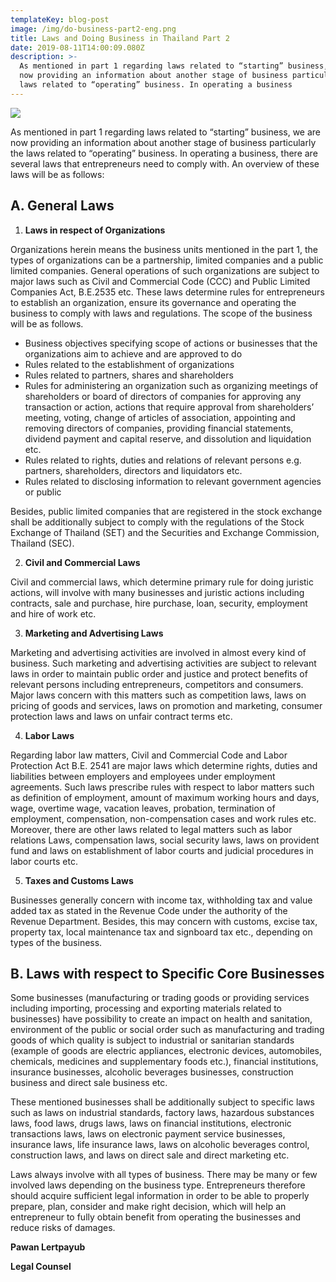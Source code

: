 ```yaml
---
templateKey: blog-post
image: /img/do-business-part2-eng.png
title: Laws and Doing Business in Thailand Part 2
date: 2019-08-11T14:00:09.080Z
description: >-
  As mentioned in part 1 regarding laws related to “starting” business, we are
  now providing an information about another stage of business particularly the
  laws related to “operating” business. In operating a business
---
```

![](/img/do-business-part2-eng.png)

As mentioned in part 1 regarding laws related to “starting” business, we are now providing an information about another stage of business particularly the laws related to “operating” business. In operating a business, there are several laws that entrepreneurs need to comply with. An overview of these laws will be as follows:

## A. General Laws

1. **Laws in respect of Organizations**

Organizations herein means the business units mentioned in the part 1, the types of organizations can be a partnership, limited companies and a public limited companies. General operations of such organizations are subject to major laws such as Civil and Commercial Code (CCC) and Public Limited Companies Act, B.E.2535 etc. These laws determine rules for entrepreneurs to establish an organization, ensure its governance and operating the business to comply with laws and regulations. The scope of the business will be as follows.

* Business objectives specifying scope of actions or businesses that the organizations aim to achieve and are approved to do
* Rules related to the establishment of organizations
* Rules related to partners, shares and shareholders
* Rules for administering an organization such as organizing meetings of shareholders or board of directors of companies for approving any transaction or action, actions that require approval from shareholders’ meeting, voting, change of articles of association, appointing and removing directors of companies, providing financial statements, dividend payment and capital reserve, and dissolution and liquidation etc.
* Rules related to rights, duties and relations of relevant persons e.g. partners, shareholders, directors and liquidators etc.
* Rules related to disclosing information to relevant government agencies or public

Besides, public limited companies that are registered in the stock exchange shall be additionally subject to comply with the regulations of the Stock Exchange of Thailand (SET) and the Securities and Exchange Commission, Thailand (SEC).

2. **Civil and Commercial Laws**

Civil and commercial laws, which determine primary rule for doing juristic actions, will involve with many businesses and juristic actions including contracts, sale and purchase, hire purchase, loan, security, employment and hire of work etc.

3. **Marketing and Advertising Laws**

Marketing and advertising activities are involved in almost every kind of business. Such marketing and advertising activities are subject to relevant laws in order to maintain public order and justice and protect benefits of relevant persons including entrepreneurs, competitors and consumers. Major laws concern with this matters such as competition laws, laws on pricing of goods and services, laws on promotion and marketing, consumer protection laws and laws on unfair contract terms etc.

4. **Labor Laws**

Regarding labor law matters, Civil and Commercial Code and Labor Protection Act B.E. 2541 are major laws which determine rights, duties and liabilities between employers and employees under employment agreements. Such laws prescribe rules with respect to labor matters such as definition of employment, amount of maximum working hours and days, wage, overtime wage, vacation leaves, probation, termination of employment, compensation, non-compensation cases and work rules etc. Moreover, there are other laws related to legal matters such as labor relations Laws, compensation laws, social security laws, laws on provident fund and laws on establishment of labor courts and judicial procedures in labor courts etc.

5. **Taxes and Customs Laws**

Businesses generally concern with income tax, withholding tax and value added tax as stated in the Revenue Code under the authority of the Revenue Department. Besides, this may concern with customs, excise tax, property tax, local maintenance tax and signboard tax etc., depending on types of the business.

## B. Laws with respect to Specific Core Businesses

Some businesses (manufacturing or trading goods or providing services including importing, processing and exporting materials related to businesses) have possibility to create an impact on health and sanitation, environment of the public or social order such as manufacturing and trading goods of which quality is subject to industrial or sanitarian standards (example of goods are electric appliances, electronic devices, automobiles, chemicals, medicines and supplementary foods etc.), financial institutions, insurance businesses, alcoholic beverages businesses, construction business and direct sale business etc.

These mentioned businesses shall be additionally subject to specific laws such as laws on industrial standards, factory laws, hazardous substances laws, food laws, drugs laws, laws on financial institutions, electronic transactions laws, laws on electronic payment service businesses, insurance laws, life insurance laws, laws on alcoholic beverages control, construction laws, and laws on direct sale and direct marketing etc.

Laws always involve with all types of business. There may be many or few involved laws depending on the business type. Entrepreneurs therefore should acquire sufficient legal information in order to be able to properly prepare, plan, consider and make right decision, which will help an entrepreneur to fully obtain benefit from operating the businesses and reduce risks of damages.

**Pawan Lertpayub**

**Legal Counsel**

